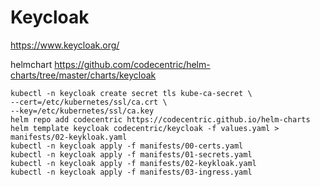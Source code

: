 # Keycloak

https://www.keycloak.org/

helmchart https://github.com/codecentric/helm-charts/tree/master/charts/keycloak

    kubectl -n keycloak create secret tls kube-ca-secret \
    --cert=/etc/kubernetes/ssl/ca.crt \
    --key=/etc/kubernetes/ssl/ca.key
    helm repo add codecentric https://codecentric.github.io/helm-charts
    helm template keycloak codecentric/keycloak -f values.yaml > manifests/02-keykloak.yaml
    kubectl -n keycloak apply -f manifests/00-certs.yaml
    kubectl -n keycloak apply -f manifests/01-secrets.yaml
    kubectl -n keycloak apply -f manifests/02-keykloak.yaml
    kubectl -n keycloak apply -f manifests/03-ingress.yaml
